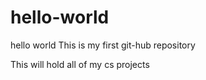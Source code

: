 # hello-world
hello world
This is my first git-hub repository

This will hold all of my cs projects
